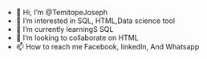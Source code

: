 - 👋 Hi, I’m @TemitopeJoseph
- 👀 I’m interested in SQL, HTML,Data science tool
- 🌱 I’m currently learningS SQL
- 💞️ I’m looking to collaborate on  HTML
- 📫 How to reach me Facebook, linkedln, And Whatsapp

<!---
TemitopeJoseph/TemitopeJoseph is a ✨ special ✨ repository because its `README.md` (this file) appears on your GitHub profile.
You can click the Preview link to take a look at your changes.
--->

